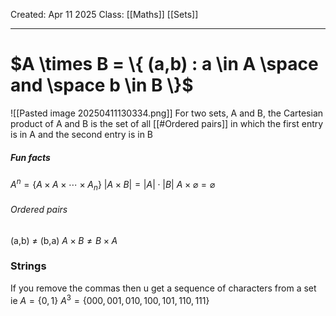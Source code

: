 Created: Apr 11 2025
Class: [[Maths]] [[Sets]]
- - -
# $A \times B = \{ (a,b) : a \in A \space and \space b \in B \}$

![[Pasted image 20250411130334.png]]
For two sets, A and B, the Cartesian product of A and B is the set of all [[#Ordered pairs]] in which the first entry is in A and the second entry is in B

##### Fun facts
$A^n = \{ A \times A \times \cdots \times A_n\}$
$|A \times B| = |A| \cdot |B|$
$A \times \varnothing = \varnothing$

###### Ordered pairs
(a,b) $\neq$ (b,a)
$A \times B \neq B \times A$


### Strings
If you remove the commas then u get a sequence of characters from a set
ie
$A = \{0,1\}$ 
$A^3 = \{000, 001, 010, 100, 101, 110, 111 \}$
